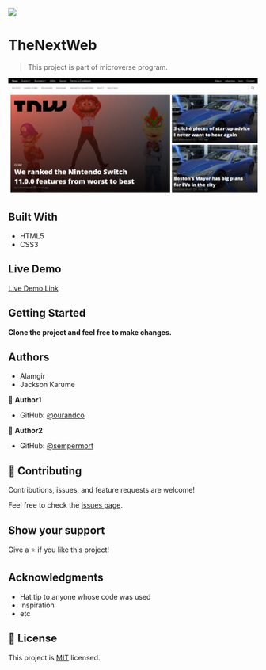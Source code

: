 ![](https://img.shields.io/badge/Microverse-blueviolet)

# TheNextWeb

> This project is part of microverse program.

![screenshot](./images/screenshoted.jpg)


## Built With

- HTML5
- CSS3

## Live Demo

[Live Demo Link](https://raw.githack.com/ourandco/The-Next-Web/feature-branch-2/index.html)


## Getting Started

**Clone the project and feel free to make changes.**

## Authors

- Alamgir
- Jackson Karume

👤 **Author1**

- GitHub: [@ourandco](https://github.com/ourandco)


👤 **Author2**

- GitHub: [@sempermort](https://github.com/sempermort)


## 🤝 Contributing

Contributions, issues, and feature requests are welcome!

Feel free to check the [issues page](issues/).

## Show your support

Give a ⭐️ if you like this project!

## Acknowledgments

- Hat tip to anyone whose code was used
- Inspiration
- etc

## 📝 License

This project is [MIT](lic.url) licensed.
